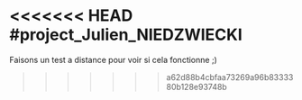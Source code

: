 
<<<<<<< HEAD
#project_Julien_NIEDZWIECKI
=======
Faisons un test a distance pour voir si cela fonctionne ;) 
>>>>>>> a62d88b4cbfaa73269a96b8333380b128e93748b
